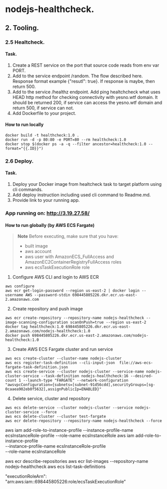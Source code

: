 # nodejs-healthcheck.

## 2. Tooling.

### 2.5 Healtcheck.

#### Task.

1. Create a REST service on the port that source code reads from env var PORT.
2. Add to the service endpoint /random. The flow described here. Response format example {"resutl": true}. If response is maybe, then return 500.
3. Add to the service /healthz endpoint. Add ping healtchcheck what uses HEAD http method for checking connectivity with yesno.wtf domain. It should be  returned 200, if service can access the yesno.wtf domain and return 500, if service can not.
4. Add Dockerfile to your project.

#### How to run locally
```shell
docker build -t healthcheck:1.0 .
docker run -d -p 80:80 -e PORT=80 --rm healthcheck:1.0
docker stop $(docker ps -a -q --filter ancestor=healthcheck:1.0 --format="{{.ID}}")
```

### 2.6 Deploy.

#### Task.

1. Deploy your Docker image from healtcheck task to target platform using cli commands.
2. Add deploy instruction including used cli command to Readme.md.
3. Provide link to your running app.

### App running on: http://3.19.27.58/

#### How to run globally (by AWS ECS Fargate)
> **Note**
> Before executing, make sure that you have:
> - built image
> - aws account
> - aws user with AmazonECS_FullAccess and AmazonEC2ContainerRegistryFullAccess roles
> - aws ecsTaskExecutionRole role

1. Configure AWS CLI and login to AWS ECR
```shell
aws configure
aws ecr get-login-password --region us-east-2 | docker login --username AWS --password-stdin 698445805226.dkr.ecr.us-east-2.amazonaws.com
```
2. Create repository and push image
```shell
aws ecr create-repository --repository-name nodejs-healthcheck --image-scanning-configuration scanOnPush=true --region us-east-2
docker tag healthcheck:1.0 698445805226.dkr.ecr.us-east-2.amazonaws.com/nodejs-healthcheck:1.0
docker push 698445805226.dkr.ecr.us-east-2.amazonaws.com/nodejs-healthcheck:1.0
```
3. Create AWS ECS Fargate cluster and run service
```shell
aws ecs create-cluster --cluster-name nodejs-cluster
aws ecs register-task-definition --cli-input-json  file://aws-ecs-fargate-task-definition.json
aws ecs create-service --cluster nodejs-cluster --service-name nodejs-cluster-service --task-definition nodejs-healthcheck:16 --desired-count 1 --launch-type "FARGATE" --network-configuration "awsvpcConfiguration={subnets=[subnet-91d56cdd],securityGroups=[sg-0caaea902eb0f5632],assignPublicIp=ENABLED}"
```
4. Delete service, cluster and repository
```shell
aws ecs delete-service --cluster nodejs-cluster --service nodejs-cluster-service --force
aws ecs delete-cluster --cluster test-fargate
aws ecr delete-repository --repository-name nodejs-healthcheck --force
```











aws iam add-role-to-instance-profile --instance-profile-name ecsInstanceRole-profile --role-name ecsInstanceRole
aws iam add-role-to-instance-profile \
--instance-profile-name ecsInstanceRole-profile \
--role-name ecsInstanceRole

aws ecr describe-repositories
aws ecr list-images --repository-name nodejs-healthcheck
aws ecs list-task-definitions


"executionRoleArn": "arn:aws:iam::698445805226:role/ecsTaskExecutionRole"
